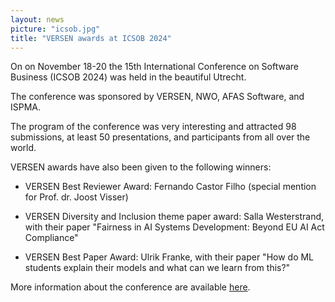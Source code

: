 ```yaml
---
layout: news
picture: "icsob.jpg"
title: "VERSEN awards at ICSOB 2024"
---
```


On on November 18-20 the 15th International Conference on Software Business (ICSOB 2024) was held in the beautiful Utrecht.

The conference was sponsored by VERSEN, NWO, AFAS Software, and ISPMA.

The program of the conference was very interesting and attracted 98 submissions, at least 50 presentations, and participants from all over the world.

VERSEN awards have also been given to the following winners:

- VERSEN Best Reviewer Award: Fernando Castor Filho (special mention for Prof. dr. Joost Visser)

- VERSEN Diversity and Inclusion theme paper award: Salla Westerstrand, with their paper "Fairness in AI Systems Development: Beyond EU AI Act Compliance"

- VERSEN Best Paper Award: Ulrik Franke, with their paper "How do ML students explain their models and what can we learn from this?"

More information about the conference are available [here](https://icsob2024.github.io/).